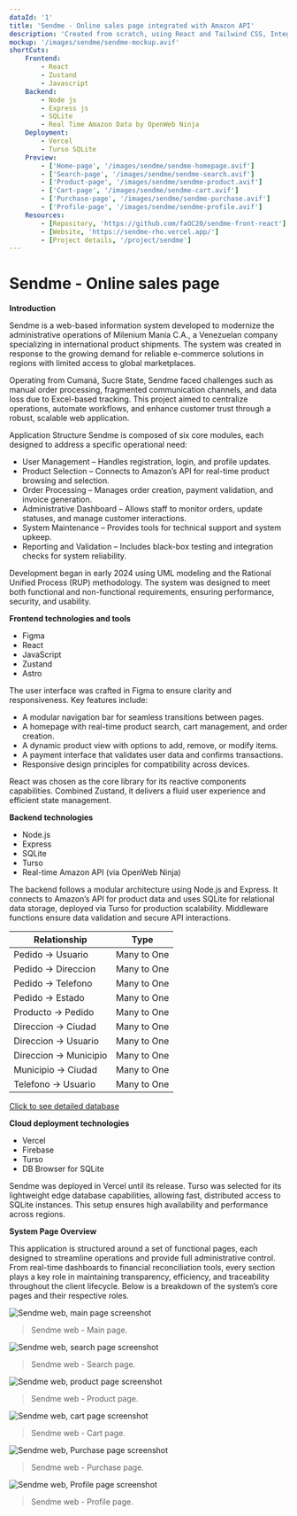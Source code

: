 ```yaml
---
dataId: '1'
title: 'Sendme - Online sales page integrated with Amazon API'
description: 'Created from scratch, using React and Tailwind CSS, Integrated with a backend based on Node JS and SQLite'
mockup: '/images/sendme/sendme-mockup.avif'
shortCuts: 
    Frontend: 
        - React 
        - Zustand
        - Javascript
    Backend:
        - Node js
        - Express js
        - SQLite
        - Real Time Amazon Data by OpenWeb Ninja
    Deployment:
        - Vercel
        - Turso SQLite
    Preview: 
        - ['Home-page', '/images/sendme/sendme-homepage.avif']
        - ['Search-page', '/images/sendme/sendme-search.avif']
        - ['Product-page', '/images/sendme/sendme-product.avif']
        - ['Cart-page', '/images/sendme/sendme-cart.avif']
        - ['Purchase-page', '/images/sendme/sendme-purchase.avif']
        - ['Profile-page', '/images/sendme/sendme-profile.avif']
    Resources: 
        - [Repository, 'https://github.com/faOC20/sendme-front-react']
        - [Website, 'https://sendme-rho.vercel.app/']
        - [Project details, '/project/sendme']
---
```



<h1 class='text-5xl'> Sendme - Online sales page</h1>

<strong id='introduction' class='text-xl'> Introduction </strong>

Sendme is a web-based information system developed to modernize the administrative operations of Milenium Manía C.A., a Venezuelan company specializing in international product shipments. The system was created in response to the growing demand for reliable e-commerce solutions in regions with limited access to global marketplaces.

Operating from Cumaná, Sucre State, Sendme faced challenges such as manual order processing, fragmented communication channels, and data loss due to Excel-based tracking. This project aimed to centralize operations, automate workflows, and enhance customer trust through a robust, scalable web application.

Application Structure Sendme is composed of six core modules, each designed to address a specific operational need:
- User Management – Handles registration, login, and profile updates.
- Product Selection – Connects to Amazon’s API for real-time product browsing and selection.
- Order Processing – Manages order creation, payment validation, and invoice generation.
- Administrative Dashboard – Allows staff to monitor orders, update statuses, and manage customer interactions.
- System Maintenance – Provides tools for technical support and system upkeep.
- Reporting and Validation – Includes black-box testing and integration checks for system reliability.

Development began in early 2024 using UML modeling and the Rational Unified Process (RUP) methodology. The system was designed to meet both functional and non-functional requirements, ensuring performance, security, and usability.

<strong id='Frontend' class='text-xl'> Frontend technologies and tools </strong>

- Figma
- React
- JavaScript
- Zustand
- Astro

The user interface was crafted in Figma to ensure clarity and responsiveness. Key features include:

- A modular navigation bar for seamless transitions between pages.
- A homepage with real-time product search, cart management, and order creation.
- A dynamic product view with options to add, remove, or modify items.
- A payment interface that validates user data and confirms transactions.
- Responsive design principles for compatibility across devices.

React was chosen as the core library for its reactive components capabilities. Combined Zustand, it delivers a fluid user experience and efficient state management.

<strong id='Backend' class='text-xl'> Backend technologies </strong>

- Node.js
- Express
- SQLite
- Turso
- Real-time Amazon API (via OpenWeb Ninja)

The backend follows a modular architecture using Node.js and Express. It connects to Amazon’s API for product data and uses SQLite for relational data storage, deployed via Turso for production scalability. Middleware functions ensure data validation and secure API interactions.

| Relationship                           | Type                     |
|----------------------------------------|--------------------------|
| Pedido → Usuario                       | Many to One              |
| Pedido → Direccion                     | Many to One              |
| Pedido → Telefono                      | Many to One              |
| Pedido → Estado                        | Many to One              |
| Producto → Pedido                      | Many to One              |
| Direccion → Ciudad                     | Many to One              |
| Direccion → Usuario                    | Many to One              |
| Direccion → Municipio                  | Many to One              |
| Municipio → Ciudad                     | Many to One              |
| Telefono → Usuario                     | Many to One              |

<a href='https://dbdiagram.io/d/sendme-688e3d01cca18e685cf30925' target='__blank' class='text-theme-primary-blue'>Click to see detailed database</a>


<strong id='Deployment' class='text-xl'> Cloud deployment technologies </strong>

- Vercel
- Firebase 
- Turso
- DB Browser for SQLite

Sendme was deployed in Vercel until its release. Turso was selected for its lightweight edge database capabilities, allowing fast, distributed access to SQLite instances. This setup ensures high availability and performance across regions.



<strong id='Preview' class='text-xl'>
    System Page Overview
</strong>

This application is structured around a set of functional pages, each designed to streamline operations and provide full administrative control. From real-time dashboards to financial reconciliation tools, every section plays a key role in maintaining transparency, efficiency, and traceability throughout the client lifecycle. Below is a breakdown of the system’s core pages and their respective roles.

<div id="Home-page">
</div>

![Sendme web, main page screenshot](/images/sendme/sendme-homepage.avif)
> Sendme web - Main page.

<div id="Search-page">
</div>

![Sendme web, search page screenshot](/images/sendme/sendme-search.avif)
> Sendme web - Search page.



<div id="Product-page">
</div>

![Sendme web, product page screenshot](/images/sendme/sendme-product.avif)
> Sendme web - Product page.



<div id="Cart-page">
</div>

![Sendme web, cart page screenshot](/images/sendme/sendme-cart.avif)
> Sendme web - Cart page.

<div id="Purchase-page">
</div>

![Sendme web, Purchase page screenshot](/images/sendme/sendme-purchase.avif)
> Sendme web - Purchase page.

<div id="Profile-page">
</div>

![Sendme web, Profile page screenshot](/images/sendme/sendme-profile.avif)
> Sendme web - Profile page.






